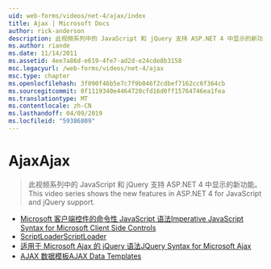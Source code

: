 ```yaml
---
uid: web-forms/videos/net-4/ajax/index
title: Ajax | Microsoft Docs
author: rick-anderson
description: 此视频系列中的 JavaScript 和 jQuery 支持 ASP.NET 4 中显示的新功能。
ms.author: riande
ms.date: 11/14/2011
ms.assetid: 4ee7a86d-e619-4fe7-ad2d-e24cde8b3158
msc.legacyurl: /web-forms/videos/net-4/ajax
msc.type: chapter
ms.openlocfilehash: 3f090f46b5e7c7f9b046f2cdbef7162cc6f364cb
ms.sourcegitcommit: 0f1119340e4464720cfd16d0ff15764746ea1fea
ms.translationtype: MT
ms.contentlocale: zh-CN
ms.lasthandoff: 04/09/2019
ms.locfileid: "59386809"
---
```

# <a name="ajax"></a><span data-ttu-id="6b471-103">Ajax</span><span class="sxs-lookup"><span data-stu-id="6b471-103">Ajax</span></span>

> <span data-ttu-id="6b471-104">此视频系列中的 JavaScript 和 jQuery 支持 ASP.NET 4 中显示的新功能。</span><span class="sxs-lookup"><span data-stu-id="6b471-104">This video series shows the new features in ASP.NET 4 for JavaScript and jQuery support.</span></span>


- [<span data-ttu-id="6b471-105">Microsoft 客户端控件的命令性 JavaScript 语法</span><span class="sxs-lookup"><span data-stu-id="6b471-105">Imperative JavaScript Syntax for Microsoft Client Side Controls</span></span>](aspnet-4-quick-hit-imperative-javascript-syntax-for-microsoft-client-side-controls.md)
- [<span data-ttu-id="6b471-106">ScriptLoader</span><span class="sxs-lookup"><span data-stu-id="6b471-106">ScriptLoader</span></span>](aspnet-4-quick-hit-the-scriptloader.md)
- [<span data-ttu-id="6b471-107">适用于 Microsoft Ajax 的 jQuery 语法</span><span class="sxs-lookup"><span data-stu-id="6b471-107">JQuery Syntax for Microsoft Ajax</span></span>](aspnet-4-quick-hit-jquery-syntax-for-microsoft-ajax.md)
- [<span data-ttu-id="6b471-108">AJAX 数据模板</span><span class="sxs-lookup"><span data-stu-id="6b471-108">AJAX Data Templates</span></span>](aspnet-4-quick-hit-ajax-data-templates.md)
